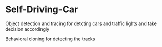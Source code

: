 # Self-Driving-Car
Object detection and tracing for detcting cars and traffic lights and take decision accordingly

Behavioral cloning for detecting the tracks
